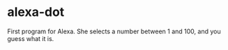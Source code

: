 # alexa-dot
First program for Alexa. She selects a number between 1 and 100, and you guess what it is.
